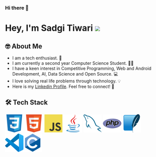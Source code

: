 ### Hi there 👋

<h1>Hey, I'm Sadgi Tiwari <img src="https://raw.githubusercontent.com/MartinHeinz/MartinHeinz/master/wave.gif" width="30px"> </h1>

<h2>🤓 About Me</h2>

- I am a tech enthusiast. 🤠
- I am currently a second year Computer Science Student. 👨‍🎓
- I have a keen interest in Competitive Programming, Web and Android Development, AI, Data Science and Open Source. 💻
- I love solving real life problems through technology. 💡
- Here is my [Linkedin Profile](https://www.linkedin.com/in/sadgi-tiwari-6b4b85238). Feel free to connect! 👀

<h2>🛠 Tech Stack</h2>

 <img src="https://github.com/devicons/devicon/blob/master/icons/css3/css3-original.svg" width=60> <img src="https://github.com/devicons/devicon/blob/master/icons/html5/html5-original.svg" width=60> <img src="https://github.com/devicons/devicon/blob/master/icons/javascript/javascript-original.svg" width=60> <img src="https://github.com/devicons/devicon/blob/master/icons/java/java-original.svg" width=60>  <img  src="https://github.com/devicons/devicon/blob/master/icons/mysql/mysql-original.svg" width=60>  <img src="https://github.com/devicons/devicon/blob/master/icons/php/php-original.svg" width=60>  <img src="https://github.com/devicons/devicon/blob/master/icons/sqlite/sqlite-original.svg" width=60> <img src="https://github.com/devicons/devicon/blob/master/icons/vscode/vscode-original.svg" width=60><img src="https://github.com/devicons/devicon/blob/master/icons/c/c-original.svg" width=60>
